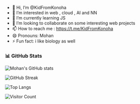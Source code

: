 - 👋 Hi, I’m @KidFromKonoha
- 👀 I’m interested in web , cloud , AI and NN
- 🌱 I’m currently learning JS
- 💞️ I’m looking to collaborate on some interesting web projects
- 📫 How to reach me : https://t.me/KidFromKonoha
- 😄 Pronouns: Mohan
- ⚡ Fun fact: i like biology as well
### 📊 GitHub Stats

![Mohan's GitHub stats](https://github-readme-stats.vercel.app/api?username=KidFromKonoha&show_icons=true&theme=tokyonight)

![GitHub Streak](https://github-readme-streak-stats.herokuapp.com/?user=KidFromKonoha&theme=radical)

![Top Langs](https://github-readme-stats.vercel.app/api/top-langs/?username=KidFromKonoha&layout=compact&theme=radical)


![Visitor Count](https://komarev.com/ghpvc/?username=iam-prabhu&color=blue)


